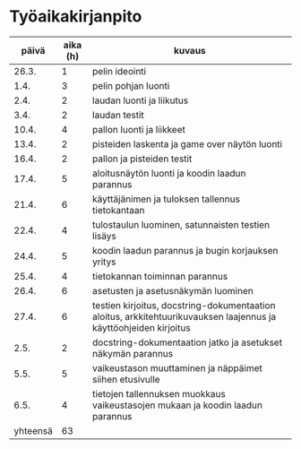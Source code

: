 # Työaikakirjanpito

päivä | aika (h) | kuvaus
---| ---| ---
26.3. | 1 | pelin ideointi
1.4. | 3 | pelin pohjan luonti
2.4. | 2 | laudan luonti ja liikutus
3.4. | 2 | laudan testit
10.4. | 4 | pallon luonti ja liikkeet
13.4. | 2 | pisteiden laskenta ja game over näytön luonti
16.4. | 2 | pallon ja pisteiden testit
17.4. | 5 | aloitusnäytön luonti ja koodin laadun parannus
21.4. | 6 | käyttäjänimen ja tuloksen tallennus tietokantaan
22.4. | 4 | tulostaulun luominen, satunnaisten testien lisäys
24.4. | 5 | koodin laadun parannus ja bugin korjauksen yritys 
25.4. | 4 | tietokannan toiminnan parannus
26.4. | 6 | asetusten ja asetusnäkymän luominen
27.4. | 6 | testien kirjoitus, docstring-dokumentaation aloitus, arkkitehtuurikuvauksen laajennus ja käyttöohjeiden kirjoitus
2.5. | 2 | docstring-dokumentaation jatko ja asetukset näkymän parannus
5.5. | 5 | vaikeustason muuttaminen ja näppäimet siihen etusivulle
6.5. | 4 | tietojen tallennuksen muokkaus vaikeustasojen mukaan ja koodin laadun parannus
yhteensä |  63 |
